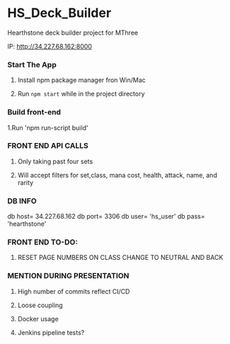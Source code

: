 # HS_Deck_Builder
Hearthstone deck builder project for MThree

IP: http://34.227.68.162:8000

### Start The App ###

1. Install npm package manager fron Win/Mac

2. Run ```npm start``` while in the project directory

### Build front-end ###

1.Run 'npm run-script build'

### FRONT END API CALLS ###

1. Only taking past four sets

2. Will accept filters for set,class, mana cost, health, attack, name, and rarity

### DB INFO ###
db host= 34.227.68.162
db port= 3306
db user= 'hs_user'
db pass= 'hearthstone'


### FRONT END TO-DO: ###

1. RESET PAGE NUMBERS ON CLASS CHANGE TO NEUTRAL AND BACK

### MENTION DURING PRESENTATION ###

1. High number of commits reflect CI/CD

2. Loose coupling

3. Docker usage

4. Jenkins pipeline tests?
